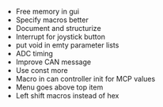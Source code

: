 + Free memory in gui
+ Specify macros better
+ Document and structurize 
+ Interrupt for joystick button
+ put void in emty parameter lists
+ ADC timing
+ Improve CAN message
+ Use const more
+ Macro in can controller init for MCP values
+ Menu goes above top item
+ Left shift macros instead of hex